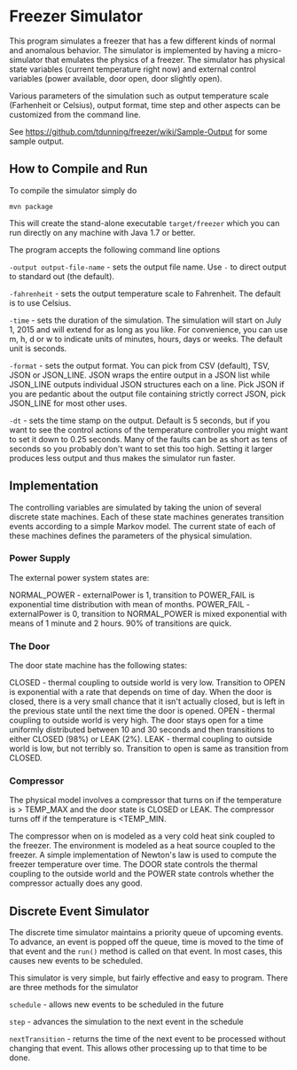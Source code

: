 # Freezer Simulator
This program simulates a freezer that has a few different kinds of normal and 
anomalous behavior.  The simulator is implemented by having a micro-simulator that emulates
the physics of a freezer.  The simulator has physical state variables (current temperature 
right now) and external control variables (power available, door open, door slightly open).

Various parameters of the simulation such as output temperature scale (Farhenheit or Celsius),
output format, time step and other aspects can be customized from the command line.

See https://github.com/tdunning/freezer/wiki/Sample-Output for some sample output.

## How to Compile and Run

To compile the simulator simply do

  `mvn package`

This will create the stand-alone executable `target/freezer` which you can run directly on any
machine with Java 1.7 or better.

The program accepts the following command line options

`-output output-file-name` - sets the output file name.  Use `-` to direct output to standard out (the default).

`-fahrenheit` - sets the output temperature scale to Fahrenheit.  The default is to use Celsius.

`-time` - sets the duration of the simulation.  The simulation will start on July 1, 2015 and will extend for as long as you like.  For convenience, you can use m, h, d or w to indicate units of minutes, hours, days or weeks.  The default unit is seconds.

`-format` - sets the output format.  You can pick from CSV (default), TSV, JSON or JSON_LINE.  JSON wraps the entire output
in a JSON list while JSON_LINE outputs individual JSON structures each on a line.  Pick JSON if you are pedantic about the
output file containing strictly correct JSON, pick JSON_LINE for most other uses.

`-dt` - sets the time stamp on the output.  Default is 5 seconds, but if you want to see the control actions of the temperature controller you might want to set it down to 0.25 seconds.  Many of the faults can be as short as tens of
seconds so you probably don't want to set this too high.  Setting it larger produces less output and thus makes the 
simulator run faster.

## Implementation
The controlling variables are simulated by taking the union of several discrete state
machines.  Each of these state machines generates transition events according to a 
simple Markov model. The current state of each of these machines defines the parameters of 
the physical simulation.

### Power Supply
The external power system states are:

NORMAL_POWER - externalPower is 1, transition to POWER_FAIL is exponential time distribution
with mean of months.
POWER_FAIL - externalPower is 0, transition to NORMAL_POWER is mixed exponential with
means of 1 minute and 2 hours.  90% of transitions are quick.

### The Door
The door state machine has the following states:

CLOSED - thermal coupling to outside world is very low.  Transition to OPEN is exponential
with a rate that depends on time of day. When the door is closed, there is a very small chance
that it isn't actually closed, but is left in the previous state until the next time the door
is opened.
OPEN - thermal coupling to outside world is very high.  The door stays open for a time uniformly
distributed between 10 and 30 seconds and then transitions to either CLOSED (98%)
or LEAK (2%).
LEAK - thermal coupling to outside world is low, but not terribly so.  Transition to open
is same as transition from CLOSED.

### Compressor
The physical model involves a compressor that turns on if the temperature is > TEMP_MAX
and the door state is CLOSED or LEAK.  The compressor turns off if the temperature is <TEMP_MIN.

The compressor when on is modeled as a very cold heat sink coupled to the freezer.  The
environment is modeled as a heat source coupled to the freezer.  A simple implementation of
Newton's law is used to compute the freezer temperature over time. The DOOR state controls
the thermal coupling to the outside world and the POWER state controls whether the compressor
actually does any good.

## Discrete Event Simulator
The discrete time simulator maintains a priority queue of upcoming events. To advance, an event
is popped off the queue, time is moved to the time of that event and the `run()` method is called
on that event. In most cases, this causes new events to be scheduled.

This simulator is very simple, but fairly effective and easy to program.  There are three methods
for the simulator 

  `schedule` - allows new events to be scheduled in the future 

  `step` - advances the simulation to the next event in the schedule 

  `nextTransition` - returns the time of the next event to be processed without changing that event.  This 
allows other processing up to that time to be done.
